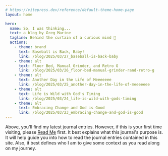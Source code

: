 ```yaml
---
# https://vitepress.dev/reference/default-theme-home-page
layout: home

hero:
  name: So, I was thinking...
  text: a blog by Greg Marine
  tagline: Behind the curtain of a curious mind 🤔
  actions:
    - theme: brand
      text: Baseball is Back, Baby!
      link: /blog/2025/03/27_baseball-is-back-baby
    - theme: alt
      text: Floor Bed, Manual Grinder, and Retro G
      link: /blog/2025/03/26_floor-bed-manual-grinder-rand-retro-g
    - theme: alt
      text: Another Day in the Life of Meeeeeee
      link: /blog/2025/03/25_another-day-in-the-life-of-meeeeeee
    - theme: alt
      text: Life is Wild with God's Timing
      link: /blog/2025/03/24_life-is-wild-with-gods-timing
    - theme: alt
      text: Embracing Change and God is Good
      link: /blog/2025/03/23_embracing-change-and-god-is-good
---
```


Above, you'll find my latest journal entries. However, if this is your first time visiting, please [Read Me](read-me) first. It best explains what this journal's purpose is. It will help guide you into how to read the journal entries contained in this site. Also, it best defines who I am to give some context as you read along on my journey.